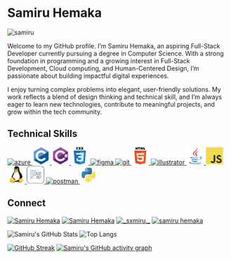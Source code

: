 # Samiru Hemaka

<p align="left"> <img src="https://komarev.com/ghpvc/?username=samiruhemaka2004&label=Profile%20views&color=0e75b6&style=flat" alt="samiru" /> </p>

Welcome to my GitHub profile. I’m Samiru Hemaka, an aspiring Full-Stack Developer currently pursuing a degree in Computer Science. With a strong foundation in programming and a growing interest in Full-Stack Development, Cloud computing, and Human-Centered Design, I’m passionate about building impactful digital experiences.

I enjoy turning complex problems into elegant, user-friendly solutions. My work reflects a blend of design thinking and technical skill, and I’m always eager to learn new technologies, contribute to meaningful projects, and grow within the tech community.

## Technical Skills

<p align="left"> <a href="https://azure.microsoft.com/en-in/" target="_blank" rel="noreferrer"> <img src="https://www.vectorlogo.zone/logos/microsoft_azure/microsoft_azure-icon.svg" alt="azure" width="40" height="40"/> </a> <a href="https://www.cprogramming.com/" target="_blank" rel="noreferrer"> <img src="https://raw.githubusercontent.com/devicons/devicon/master/icons/c/c-original.svg" alt="c" width="40" height="40"/> </a> <a href="https://www.w3schools.com/cs/" target="_blank" rel="noreferrer"> <img src="https://raw.githubusercontent.com/devicons/devicon/master/icons/csharp/csharp-original.svg" alt="csharp" width="40" height="40"/> </a> <a href="https://www.w3schools.com/css/" target="_blank" rel="noreferrer"> <img src="https://raw.githubusercontent.com/devicons/devicon/master/icons/css3/css3-original-wordmark.svg" alt="css3" width="40" height="40"/> </a> <a href="https://www.figma.com/" target="_blank" rel="noreferrer"> <img src="https://www.vectorlogo.zone/logos/figma/figma-icon.svg" alt="figma" width="40" height="40"/> </a> <a href="https://git-scm.com/" target="_blank" rel="noreferrer"> <img src="https://www.vectorlogo.zone/logos/git-scm/git-scm-icon.svg" alt="git" width="40" height="40"/> </a> <a href="https://www.w3.org/html/" target="_blank" rel="noreferrer"> <img src="https://raw.githubusercontent.com/devicons/devicon/master/icons/html5/html5-original-wordmark.svg" alt="html5" width="40" height="40"/> </a> <a href="https://www.adobe.com/in/products/illustrator.html" target="_blank" rel="noreferrer"> <img src="https://www.vectorlogo.zone/logos/adobe_illustrator/adobe_illustrator-icon.svg" alt="illustrator" width="40" height="40"/> </a> <a href="https://www.java.com" target="_blank" rel="noreferrer"> <img src="https://raw.githubusercontent.com/devicons/devicon/master/icons/java/java-original.svg" alt="java" width="40" height="40"/> </a> <a href="https://developer.mozilla.org/en-US/docs/Web/JavaScript" target="_blank" rel="noreferrer"> <img src="https://raw.githubusercontent.com/devicons/devicon/master/icons/javascript/javascript-original.svg" alt="javascript" width="40" height="40"/> </a> <a href="https://www.linux.org/" target="_blank" rel="noreferrer"> <img src="https://raw.githubusercontent.com/devicons/devicon/master/icons/linux/linux-original.svg" alt="linux" width="40" height="40"/> </a> <a href="https://www.photoshop.com/en" target="_blank" rel="noreferrer"> <img src="https://raw.githubusercontent.com/devicons/devicon/master/icons/photoshop/photoshop-line.svg" alt="photoshop" width="40" height="40"/> </a> <a href="https://postman.com" target="_blank" rel="noreferrer"> <img src="https://www.vectorlogo.zone/logos/getpostman/getpostman-icon.svg" alt="postman" width="40" height="40"/> </a> <a href="https://www.python.org" target="_blank" rel="noreferrer"> <img src="https://raw.githubusercontent.com/devicons/devicon/master/icons/python/python-original.svg" alt="python" width="40" height="40"/> </a> </p>

## Connect

<p align="left">
<a href="https://www.linkedin.com/in/samiru-hemaka-347b6531a" target="blank"><img align="center" src="https://raw.githubusercontent.com/rahuldkjain/github-profile-readme-generator/master/src/images/icons/Social/linked-in-alt.svg" alt="Samiru Hemaka" height="30" width="40" /></a>
<a href="https://www.facebook.com/profile.php?id=100081120676866" target="blank"><img align="center" src="https://raw.githubusercontent.com/rahuldkjain/github-profile-readme-generator/master/src/images/icons/Social/facebook.svg" alt="Samiru Hemaka" height="30" width="40" /></a>
<a href="https://www.instagram.com/_sxmiru._/" target="blank"><img align="center" src="https://raw.githubusercontent.com/rahuldkjain/github-profile-readme-generator/master/src/images/icons/Social/instagram.svg" alt="_sxmiru._" height="30" width="40" /></a>
<a href="https://www.hackerrank.com/profile/samiruhemake" target="blank"><img align="center" src="https://raw.githubusercontent.com/rahuldkjain/github-profile-readme-generator/master/src/images/icons/Social/hackerrank.svg" alt="samiru hemaka" height="30" width="40" /></a>
</p>

![Samiru's GitHub Stats](https://github-readme-stats.vercel.app/api?username=samiruhemaka2004&show_icons=true&theme=radical)
![Top Langs](https://github-readme-stats.vercel.app/api/top-langs/?username=samiruhemaka2004&layout=compact&theme=radical)

[![GitHub Streak](https://streak-stats.demolab.com?user=samiruhemaka2004&theme=highcontrast)](https://git.io/streak-stats)
[![Samiru's GitHub activity graph](https://github-readme-activity-graph.vercel.app/graph?username=samiruhemaka2004&theme=react-dark)](https://github.com/ashutosh00710/github-readme-activity-graph)
<!---
SamiruHemaka2004/SamiruHemaka2004 is a ✨ special ✨ repository because its `README.md` (this file) appears on your GitHub profile.
You can click the Preview link to take a look at your changes.
--->

